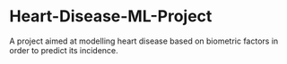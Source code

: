 # Heart-Disease-ML-Project
A project aimed at modelling heart disease based on biometric factors in order to predict its incidence.

